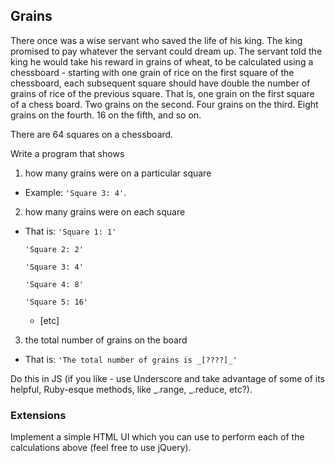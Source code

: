 ## Grains

There once was a wise servant who saved the life of his king. The king promised to pay whatever the servant could dream up. The servant told the king he would take his reward in grains of wheat, to be calculated using a chessboard - starting with one grain of rice on the first square of the chessboard, each subsequent square should have double the number of grains of rice of the previous square. That is, one grain on the first square of a chess board. Two grains on the second. Four grains on the third. Eight grains on the fourth. 16 on the fifth, and so on.

There are 64 squares on a chessboard.

Write a program that shows
1) how many grains were on a particular square
  - Example: `'Square 3: 4'`.

2) how many grains were on each square
  - That is:
    `'Square 1: 1'`

    `'Square 2: 2'`

    `'Square 3: 4'`

    `'Square 4: 8'`

    `'Square 5: 16'`

    - [etc]

3) the total number of grains on the board
  - That is:
    `'The total number of grains is _[????]_'`

Do this in JS (if you like - use Underscore and take advantage of some of its helpful, Ruby-esque methods, like _.range, _.reduce, etc?).

### Extensions

Implement a simple HTML UI which you can use to perform each of the calculations above (feel free to use jQuery).
